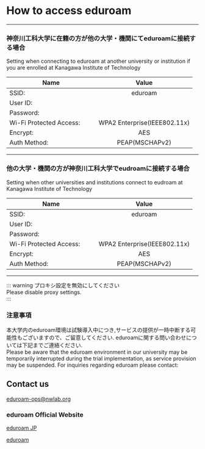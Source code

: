 
# How to access eduroam

---
### 神奈川工科大学に在籍の方が他の大学・機関にてeduroamに接続する場合 <br>
Setting when connecting to eduroam at another university or institution if you are enrolled at Kanagawa Institute of Technology

|        Name             |           Value                   |
| -------------------------|:-------------------------------:|
| SSID:         　　　　　　| eduroam |
| User ID:    　　　　　　　|     |
|Password:                | |   
| Wi-Fi Protected Access: | WPA2 Enterprise(IEEE802.11x)    |
| Encrypt:　　　　　　　　　| AES    |
| Auth Method: 　　　　　　　|PEAP(MSCHAPv2)     |

---

### 他の大学・機関の方が神奈川工科大学でeudroamに接続する場合 <br>
Setting when other universities and institutions connect to eudroam at Kanagawa Institute of Technology

|        Name             |           Value                   |
| -------------------------|:-------------------------------:|
| SSID:         　　　　　　| eduroam |
| User ID:    　　　　　　　|     |
|Password:                | |   
| Wi-Fi Protected Access: | WPA2 Enterprise(IEEE802.11x)    |
| Encrypt:　　　　　　　　　| AES    |
| Auth Method: 　　　　　　　|PEAP(MSCHAPv2)     |




---

::: warning
プロキシ設定を無効にしてください <br>
Please disable proxy settings. <br>
:::

### 注意事項
本大学内のeduroam環境は試験導入中につき,サービスの提供が一時中断する可能性もございますので、ご留意してください.
eduroamに関する問い合わせについては下記までご連絡ください.<br>
Please be aware that the eduroam environment in our university may be temporarily interrupted during the trial implementation, as service provision may be suspended.
For inquiries regarding eduroam please contact:

## Contact us <br>
[eduroam-ops@nwlab.org](mailto:eduroam-ops@nwlab.org)



### eduroam Official Website
[eduroam JP](https://www.eduroam.jp)

[eduroam](https://www.eduroam.org/)
